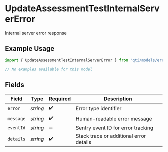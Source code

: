 # UpdateAssessmentTestInternalServerError

Internal server error response

## Example Usage

```typescript
import { UpdateAssessmentTestInternalServerError } from "qti/models/errors";

// No examples available for this model
```

## Fields

| Field                                   | Type                                    | Required                                | Description                             |
| --------------------------------------- | --------------------------------------- | --------------------------------------- | --------------------------------------- |
| `error`                                 | *string*                                | :heavy_check_mark:                      | Error type identifier                   |
| `message`                               | *string*                                | :heavy_check_mark:                      | Human-readable error message            |
| `eventId`                               | *string*                                | :heavy_minus_sign:                      | Sentry event ID for error tracking      |
| `details`                               | *string*                                | :heavy_check_mark:                      | Stack trace or additional error details |